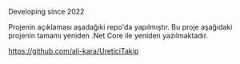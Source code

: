 Developing since 2022

Projenin açıklaması aşadağıki repo'da yapılmıştır. Bu proje aşağıdaki projenin tamamı yeniden .Net Core ile yeniden yazılmaktadır.

https://github.com/ali-kara/UreticiTakip 

